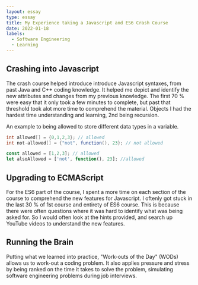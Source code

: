 ```yaml
---
layout: essay
type: essay
title: My Experience taking a Javascript and ES6 Crash Course 
date: 2022-01-18
labels:
  - Software Engineering
  - Learning
---
```

## Crashing into Javascript
The crash course helped introduce introduce Javascript syntaxes, from past Java and C++ coding knowledge. It helped me depict and identify the new attributes and changes from my previous knowledge. The first 70 % were easy that it only took a few minutes to complete, but past that threshold took alot more time to comprehend the material. Objects I had the hardest time understanding and learning, 2nd being recursion.

An example to being allowed to store different data types in a variable. 
```java
int allowed[] = {0,1,2,3}; // allowed
int not-allowed[] = {"not", function(), 23}; // not allowed
```
```javascript
const allowed = [1,2,3]; // allowed
let alsoAllowed = ['not', function(), 23]; //allowed
```

## Upgrading to ECMAScript
For the ES6 part of the course, I spent a more time on each section of the course to comprehend the new features for Javascript. I oftenly got stuck in the last 30 % of 1st course and entirety of ES6 course. This is because there were often questions where it was hard to identify what was being asked for. So I would often look at the hints provided, and search up YouTube videos to understand the new features.

## Running the Brain
Putting what we learned into practice, "Work-outs of the Day" (WODs) allows us to work-out a coding problem. It also applies pressure and stress by being ranked on the time it takes to solve the problem, simulating software engineering problems during job interviews.
